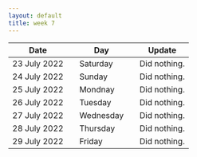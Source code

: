 ```yaml
---
layout: default
title: week 7
---
```


|Date        ||Day          ||Update
| -----------|-|------------|-|-------------|
23 July 2022 ||Saturday        ||  Did nothing.
24 July 2022 ||Sunday        ||  Did nothing.
25 July 2022 ||Mondnay        ||  Did nothing.
26 July 2022 ||Tuesday        ||  Did nothing.
27 July 2022 ||Wednesday        ||  Did nothing.
28 July 2022 ||Thursday        ||  Did nothing.
29 July 2022 ||Friday        ||  Did nothing.
